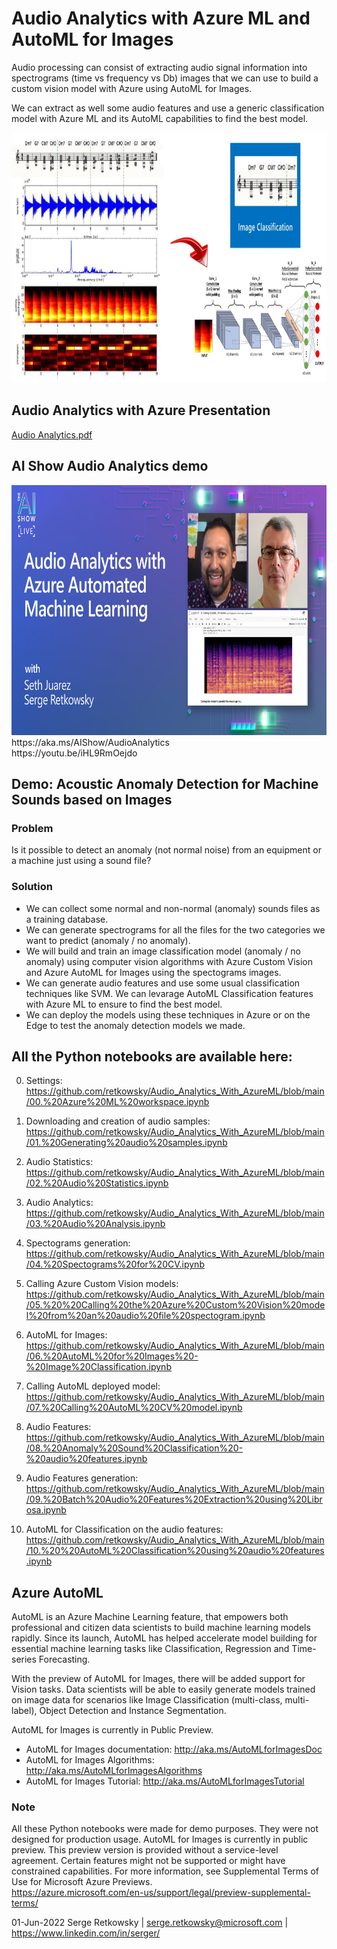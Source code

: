 # Audio Analytics with Azure ML and AutoML for Images

Audio processing can consist of extracting audio signal information into spectrograms (time vs frequency vs Db) images that we can use to build a custom vision model with Azure using AutoML for Images. 

We can extract as well some audio features and use a generic classification model with Azure ML and its AutoML capabilities to find the best model.

<img src="image.jpg" height = 400>

## Audio Analytics with Azure Presentation<br>
[Audio Analytics.pdf](https://github.com/retkowsky/Audio_Analytics_With_AzureML/blob/main/Audio%20Analytics.pdf)

## AI Show Audio Analytics demo<br>
<img src="AIShow.jpg" height = 400>
https://aka.ms/AIShow/AudioAnalytics
<br>
https://youtu.be/iHL9RmOejdo

## Demo: Acoustic Anomaly Detection for Machine Sounds based on Images

### Problem
Is it possible to detect an anomaly (not normal noise) from an equipment or a machine just using a sound file?

### Solution
- We can collect some normal and non-normal (anomaly) sounds files as a training database.
- We can generate spectrograms for all the files for the two categories we want to predict (anomaly / no anomaly).
- We will build and train an image classification model (anomaly / no anomaly) using computer vision algorithms with Azure Custom Vision and Azure AutoML for Images using the spectograms images.
- We can generate audio features and use some usual classification techniques like SVM. We can levarage AutoML Classification features with Azure ML to ensure to find the best model.
- We can deploy the models using these techniques in Azure or on the Edge to test the anomaly detection models we made.

## All the Python notebooks are available here:

0. Settings:
https://github.com/retkowsky/Audio_Analytics_With_AzureML/blob/main/00.%20Azure%20ML%20workspace.ipynb

1. Downloading and creation of audio samples:
https://github.com/retkowsky/Audio_Analytics_With_AzureML/blob/main/01.%20Generating%20audio%20samples.ipynb

2. Audio Statistics:
https://github.com/retkowsky/Audio_Analytics_With_AzureML/blob/main/02.%20Audio%20Statistics.ipynb 

3. Audio Analytics:
https://github.com/retkowsky/Audio_Analytics_With_AzureML/blob/main/03.%20Audio%20Analysis.ipynb 

4. Spectograms generation:
https://github.com/retkowsky/Audio_Analytics_With_AzureML/blob/main/04.%20Spectograms%20for%20CV.ipynb 

5. Calling Azure Custom Vision models:
https://github.com/retkowsky/Audio_Analytics_With_AzureML/blob/main/05.%20%20Calling%20the%20Azure%20Custom%20Vision%20model%20from%20an%20audio%20file%20spectogram.ipynb 

6. AutoML for Images:
https://github.com/retkowsky/Audio_Analytics_With_AzureML/blob/main/06.%20AutoML%20for%20Images%20-%20Image%20Classification.ipynb

7. Calling AutoML deployed model:
https://github.com/retkowsky/Audio_Analytics_With_AzureML/blob/main/07.%20Calling%20AutoML%20CV%20model.ipynb

8. Audio Features:
https://github.com/retkowsky/Audio_Analytics_With_AzureML/blob/main/08.%20Anomaly%20Sound%20Classification%20-%20audio%20features.ipynb

9. Audio Features generation:
https://github.com/retkowsky/Audio_Analytics_With_AzureML/blob/main/09.%20Batch%20Audio%20Features%20Extraction%20using%20Librosa.ipynb

10. AutoML for Classification on the audio features:
https://github.com/retkowsky/Audio_Analytics_With_AzureML/blob/main/10.%20%20AutoML%20Classification%20using%20audio%20features.ipynb

## Azure AutoML
AutoML is an Azure Machine Learning feature, that empowers both professional and citizen data scientists to build machine learning models rapidly. Since its launch, AutoML has helped accelerate model building for essential machine learning tasks like Classification, Regression and Time-series Forecasting.

With the preview of AutoML for Images, there will be added support for Vision tasks. Data scientists will be able to easily generate models trained on image data for scenarios like Image Classification (multi-class, multi-label), Object Detection and Instance Segmentation.

AutoML for Images is currently in Public Preview.

- AutoML for Images documentation: http://aka.ms/AutoMLforImagesDoc
- AutoML for Images Algorithms: http://aka.ms/AutoMLforImagesAlgorithms
- AutoML for Images Tutorial: http://aka.ms/AutoMLforImagesTutorial

### Note
All these Python notebooks were made for demo purposes. They were not designed for production usage. AutoML for Images is currently in public preview. This preview version is provided without a service-level agreement. Certain features might not be supported or might have constrained capabilities. 
For more information, see Supplemental Terms of Use for Microsoft Azure Previews. <br>
https://azure.microsoft.com/en-us/support/legal/preview-supplemental-terms/

01-Jun-2022
Serge Retkowsky | serge.retkowsky@microsoft.com | https://www.linkedin.com/in/serger/
